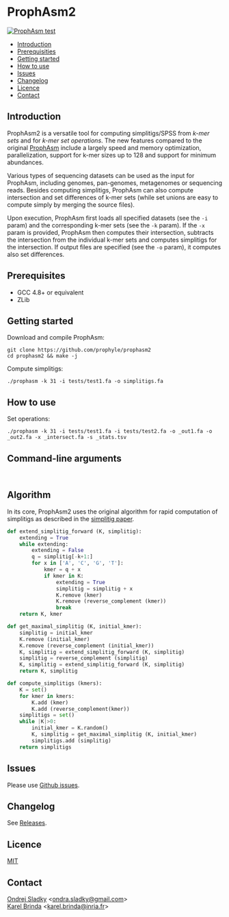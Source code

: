 # ProphAsm2

[![ProphAsm test](https://github.com/prophyle/prophasm2/actions/workflows/ci.yml/badge.svg)](https://github.com/prophyle/prophasm2/actions/)

<!-- vim-markdown-toc GFM -->

* [Introduction](#introduction)
* [Prerequisities](#prerequisities)
* [Getting started](#getting-started)
* [How to use](#how-to-use)
* [Issues](#issues)
* [Changelog](#changelog)
* [Licence](#licence)
* [Contact](#contact)

<!-- vim-markdown-toc -->

## Introduction

ProphAsm2 is a versatile tool for computing simplitigs/SPSS
from *k-mer sets* and for *k-mer set operations*.
The new features compared to the original [ProphAsm](https://github.com/prophyle/prophasm)
include a largely speed and memory optimization, parallelization,
support for k-mer sizes up to 128 and support for minimum abundances.

Various types of sequencing datasets can be used as the input for
ProphAsm, including genomes, pan-genomes, metagenomes or sequencing reads.
Besides computing simplitigs, ProphAsm can also compute intersection
and set differences of k-mer
sets (while set unions are easy to compute simply by merging the source files).

Upon execution, ProphAsm first loads all specified datasets (see the `-i`
param) and the corresponding k-mer sets (see the `-k` param). If the `-x` param
is provided, ProphAsm then computes their intersection, subtracts the
intersection from the individual k-mer sets and computes simplitigs for the
intersection. If output files are specified (see the `-o` param), it computes
also set differences.



## Prerequisites

* GCC 4.8+ or equivalent
* ZLib


## Getting started

Download and compile ProphAsm:

```
git clone https://github.com/prophyle/prophasm2
cd prophasm2 && make -j
```

Compute simplitigs:

```
./prophasm -k 31 -i tests/test1.fa -o simplitigs.fa
```


## How to use

Set operations:
```
./prophasm -k 31 -i tests/test1.fa -i tests/test2.fa -o _out1.fa -o _out2.fa -x _intersect.fa -s _stats.tsv
   ```


## Command-line arguments

<!---
USAGE-BEGIN
-->
```


```
<!---
USAGE-END
-->


## Algorithm

In its core, ProphAsm2 uses the original algorithm for rapid computation of simplitigs as described in the [simplitig paper](https://genomebiology.biomedcentral.com/articles/10.1186/s13059-021-02297-z).

```python
def extend_simplitig_forward (K, simplitig):
	extending = True
	while extending:
		extending = False
		q = simplitig[-k+1:]
		for x in ['A', 'C', 'G', 'T']:
			kmer = q + x
			if kmer in K:
				extending = True
				simplitig = simplitig + x
				K.remove (kmer)
				K.remove (reverse_complement (kmer))
				break
	return K, kmer

def get_maximal_simplitig (K, initial_kmer):
	simplitig = initial_kmer
	K.remove (initial_kmer)
	K.remove (reverse_complement (initial_kmer))
	K, simplitig = extend_simplitig_forward (K, simplitig)
	simplitig = reverse_complement (simplitig)
	K, simplitig = extend_simplitig_forward (K, simplitig)
	return K, simplitig

def compute_simplitigs (kmers):
	K = set()
	for kmer in kmers:
		K.add (kmer)
		K.add (reverse_complement(kmer))
	simplitigs = set()
	while |K|>0:
		initial_kmer = K.random()
		K, simplitig = get_maximal_simplitig (K, initial_kmer)
		simplitigs.add (simplitig)
	return simplitigs
```



## Issues

Please use [Github issues](https://github.com/prophyle/prophasm2/issues).


## Changelog

See [Releases](https://github.com/prophyle/prophasm22/releases).


## Licence

[MIT](https://github.com/prophyle/prophasm/blob/master/LICENSE)


## Contact

[Ondrej Sladky](https://iuuk.mff.cuni.cz/~sladky/) \<ondra.sladky@gmail.com\>\
[Karel Brinda](https://brinda.eu) \<karel.brinda@inria.fr\>
